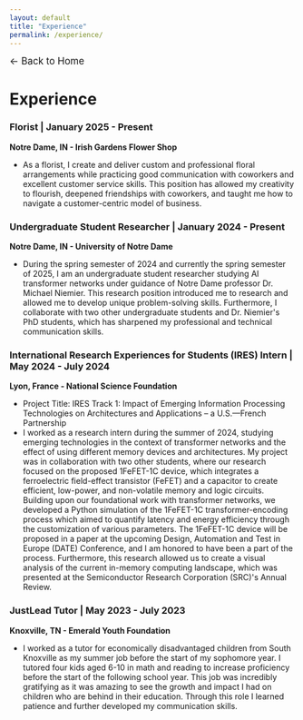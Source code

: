 ```yaml
---
layout: default
title: "Experience"
permalink: /experience/
---
```

<p><a href="/" style="text-decoration: none; font-size: 1.2em;">&#8592; Back to Home</a></p>

# Experience
### Florist | January 2025 - Present
**Notre Dame, IN - Irish Gardens Flower Shop**
- As a florist, I create and deliver custom and professional floral arrangements while practicing good communication with coworkers and excellent customer service skills. This position has allowed my creativity to flourish, deepened friendships with coworkers, and taught me how to navigate a customer-centric model of business. 

### Undergraduate Student Researcher | January 2024 - Present
**Notre Dame, IN - University of Notre Dame**
- During the spring semester of 2024 and currently the spring semester of 2025, I am an undergraduate student researcher studying AI transformer networks under guidance of Notre Dame professor Dr. Michael Niemier. This research position introduced me to research and allowed me to develop unique problem-solving skills. Furthermore, I collaborate with two other undergraduate students and Dr. Niemier's PhD students, which has sharpened my professional and technical communication skills.

### International Research Experiences for Students (IRES) Intern | May 2024 - July 2024
**Lyon, France - National Science Foundation**
- Project Title: IRES Track 1: Impact of Emerging Information Processing Technologies on Architectures and Applications – a U.S.—French Partnership
- I worked as a research intern during the summer of 2024, studying emerging technologies in the context of transformer networks and the effect of using different memory devices and architectures. My project was in collaboration with two other students, where our research focused on the proposed 1FeFET-1C device, which integrates a ferroelectric field-effect transistor (FeFET) and a capacitor to create efficient, low-power, and non-volatile memory and logic circuits. Building upon our foundational work with transformer networks, we developed a Python simulation of the 1FeFET-1C transformer-encoding process which aimed to quantify latency and energy efficiency through the customization of various parameters. The 1FeFET-1C device will be proposed in a paper at the upcoming Design, Automation and Test in Europe (DATE) Conference, and I am honored to have been a part of the process. Furthermore, this research allowed us to create a visual analysis of the current in-memory computing landscape, which was presented at the Semiconductor Research Corporation (SRC)'s Annual Review.

### JustLead Tutor | May 2023 - July 2023
**Knoxville, TN - Emerald Youth Foundation**
- I worked as a tutor for economically disadvantaged children from South Knoxville as my summer job before the start of my sophomore year. I tutored four kids aged 6-10 in math and reading to increase proficiency
before the start of the following school year. This job was incredibly gratifying as it was amazing to see the growth and impact I had on children who are behind in their education. Through this role I learned patience and further developed my communication skills.
